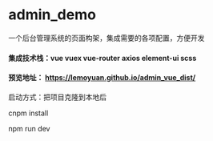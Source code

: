 # admin_demo
一个后台管理系统的页面构架，集成需要的各项配置，方便开发
#### 集成技术栈：vue vuex vue-router axios element-ui scss 
#### 预览地址：  https://lemoyuan.github.io/admin_vue_dist/
启动方式：把项目克隆到本地后

 cnpm install
 
 npm run dev 
